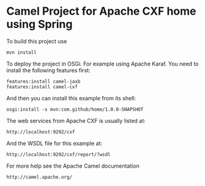Camel Project for Apache CXF home using Spring
=========================================================================

To build this project use

    mvn install

To deploy the project in OSGi. For example using Apache Karaf.
You need to install the following features first:

    features:install camel-jaxb
    features:install camel-cxf

And then you can install this example from its shell:

    osgi:install -s mvn:com.github/home/1.0.0-SNAPSHOT

The web services from Apache CXF is usually listed at:

    http://localhost:9292/cxf

And the WSDL file for this example at:

    http://localhost:9292/cxf/report/?wsdl

For more help see the Apache Camel documentation

    http://camel.apache.org/
